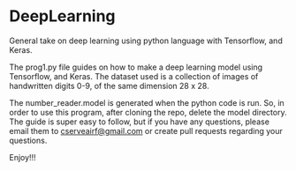 # DeepLearning

General take on deep learning using python language with Tensorflow, and Keras.

The prog1.py file guides on how to make a deep learning model using Tensorflow, and Keras. The dataset used is a collection of images of handwritten digits 0-9, of the same dimension 28 x 28.

The number_reader.model is generated when the python code is run. So, in order to use this program, after cloning the repo, delete the model directory. The guide is super easy to follow, but if you have any questions, please email them to cserveairf@gmail.com or create pull requests regarding your questions.

Enjoy!!!